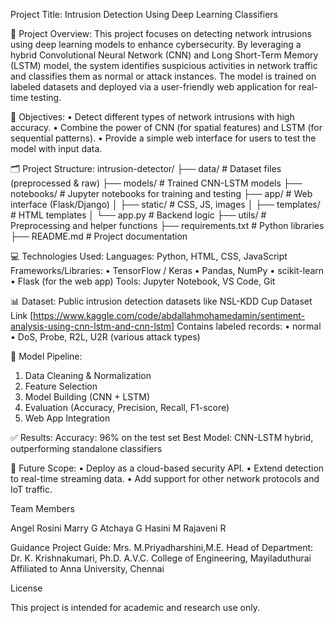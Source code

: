 Project Title: Intrusion Detection Using Deep Learning Classifiers

📘 Project Overview:
This project focuses on detecting network intrusions using deep learning models to enhance cybersecurity. By leveraging a hybrid Convolutional Neural Network (CNN) and Long Short-Term Memory (LSTM) model, the system identifies suspicious activities in network traffic and classifies them as normal or attack instances. The model is trained on labeled datasets and deployed via a user-friendly web application for real-time testing.

🎯 Objectives:
•	Detect different types of network intrusions with high accuracy.
•	Combine the power of CNN (for spatial features) and LSTM (for sequential patterns).
•	Provide a simple web interface for users to test the model with input data.

🗂 Project Structure:
intrusion-detector/
├── data/              # Dataset files (preprocessed & raw)
├── models/            # Trained CNN-LSTM models
├── notebooks/         # Jupyter notebooks for training and testing
├── app/               # Web interface (Flask/Django)
│   ├── static/        # CSS, JS, images
│   ├── templates/     # HTML templates
│   └── app.py         # Backend logic
├── utils/             # Preprocessing and helper functions
├── requirements.txt   # Python libraries
├── README.md          # Project documentation

💻 Technologies Used:
Languages: Python, HTML, CSS, JavaScript
Frameworks/Libraries:
•	TensorFlow / Keras
•	Pandas, NumPy
•	scikit-learn
•	Flask (for the web app)
Tools: Jupyter Notebook, VS Code, Git

📊 Dataset:
Public intrusion detection datasets like NSL-KDD Cup
Dataset Link  [https://www.kaggle.com/code/abdallahmohamedamin/sentiment-analysis-using-cnn-lstm-and-cnn-lstm]
Contains labeled records:
•	normal
•	DoS, Probe, R2L, U2R (various attack types)

🔁 Model Pipeline:
1. Data Cleaning & Normalization
2. Feature Selection
3. Model Building (CNN + LSTM)
4. Evaluation (Accuracy, Precision, Recall, F1-score)
5. Web App Integration

✅  Results:
Accuracy: 96% on the test set
Best Model: CNN-LSTM hybrid, outperforming standalone classifiers

🚀 Future Scope:
•	Deploy as a cloud-based security API.
•	Extend detection to real-time streaming data.
•	Add support for other network protocols and IoT traffic.

Team Members

Angel Rosini Marry G
Atchaya G
Hasini M
Rajaveni R

Guidance
Project Guide: Mrs. M.Priyadharshini,M.E.
Head of Department: Dr. K. Krishnakumari, Ph.D.
A.V.C. College of Engineering, Mayiladuthurai
Affiliated to Anna University, Chennai


License

This project is intended for academic and research use only.



